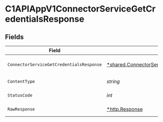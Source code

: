 # C1APIAppV1ConnectorServiceGetCredentialsResponse


## Fields

| Field                                                                                                           | Type                                                                                                            | Required                                                                                                        | Description                                                                                                     |
| --------------------------------------------------------------------------------------------------------------- | --------------------------------------------------------------------------------------------------------------- | --------------------------------------------------------------------------------------------------------------- | --------------------------------------------------------------------------------------------------------------- |
| `ConnectorServiceGetCredentialsResponse`                                                                        | [*shared.ConnectorServiceGetCredentialsResponse](../../models/shared/connectorservicegetcredentialsresponse.md) | :heavy_minus_sign:                                                                                              | ConnectorServiceGetCredentialsResponse is the response returned by the get method.                              |
| `ContentType`                                                                                                   | *string*                                                                                                        | :heavy_check_mark:                                                                                              | HTTP response content type for this operation                                                                   |
| `StatusCode`                                                                                                    | *int*                                                                                                           | :heavy_check_mark:                                                                                              | HTTP response status code for this operation                                                                    |
| `RawResponse`                                                                                                   | [*http.Response](https://pkg.go.dev/net/http#Response)                                                          | :heavy_minus_sign:                                                                                              | Raw HTTP response; suitable for custom response parsing                                                         |